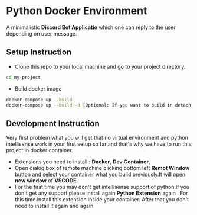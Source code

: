 
# Python Docker Environment

A minimalistic **Discord Bot Applicatio** which one can reply to the user depending on user message.


## Setup Instruction 

* Clone this repo to your local machine and go to your project directory.

```bash
cd my-project
```
* Build docker image
```bash
docker-compose up --build
docker-compose up --build -d [Optional: If you want to build in detach mode ]
```

## Development Instruction 
Very first problem what you will get that no virtual environment and python intellisense work in your first setup so far and that's why we have to run this project in docker container.

* Extensions you need to install : **Docker**, **Dev Container**,  
* Open dialog box of remote machine clicking bottom left **Remot Window** button and select your container what you build previously.It will open **new window** of **VSCODE**.
* For the first time you may don't get intellisense support of python.If you don't get any support please install again **Python Extension** again . For this time install this extension inside your container. After that you don't need to install it again and again.
